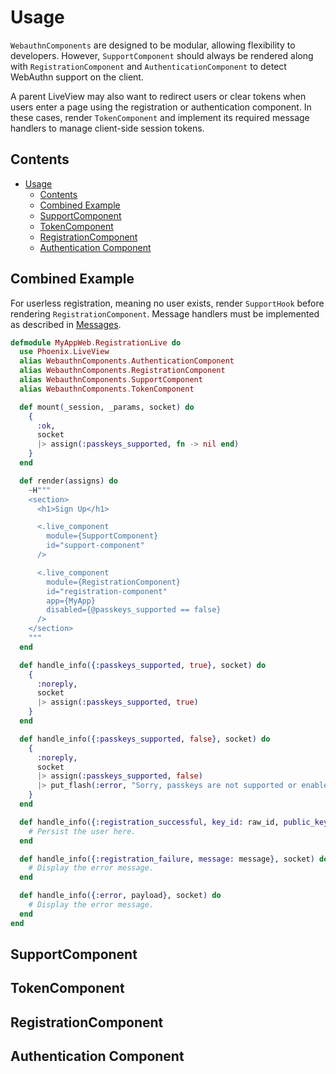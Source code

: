 # Usage

`WebauthnComponents` are designed to be modular, allowing flexibility to developers. However, `SupportComponent` should always be rendered along with `RegistrationComponent` and `AuthenticationComponent` to detect WebAuthn support on the client.

A parent LiveView may also want to redirect users or clear tokens when users enter a page using the registration or authentication component. In these cases, render `TokenComponent` and implement its required message handlers to manage client-side session tokens.

## Contents

- [Usage](#usage)
  - [Contents](#contents)
  - [Combined Example](#combined-example)
  - [SupportComponent](#supportcomponent)
  - [TokenComponent](#tokencomponent)
  - [RegistrationComponent](#registrationcomponent)
  - [Authentication Component](#authentication-component)

## Combined Example

  For userless registration, meaning no user exists, render `SupportHook` before rendering `RegistrationComponent`. Message handlers must be implemented as described in [Messages](#module-messages).

<!-- TODO: Render auth and token components, add handlers -->

```elixir
defmodule MyAppWeb.RegistrationLive do
  use Phoenix.LiveView
  alias WebauthnComponents.AuthenticationComponent
  alias WebauthnComponents.RegistrationComponent
  alias WebauthnComponents.SupportComponent
  alias WebauthnComponents.TokenComponent

  def mount(_session, _params, socket) do
    {
      :ok,
      socket
      |> assign(:passkeys_supported, fn -> nil end)
    }
  end

  def render(assigns) do
    ~H"""
    <section>
      <h1>Sign Up</h1>

      <.live_component
        module={SupportComponent}
        id="support-component"
      />

      <.live_component
        module={RegistrationComponent}
        id="registration-component"
        app={MyApp}
        disabled={@passkeys_supported == false}
      />
    </section>
    """
  end

  def handle_info({:passkeys_supported, true}, socket) do
    {
      :noreply,
      socket
      |> assign(:passkeys_supported, true)
    }
  end

  def handle_info({:passkeys_supported, false}, socket) do
    {
      :noreply,
      socket
      |> assign(:passkeys_supported, false)
      |> put_flash(:error, "Sorry, passkeys are not supported or enabled by this browser.")
    }
  end

  def handle_info({:registration_successful, key_id: raw_id, public_key: public_key, user_handle: user_handle}, socket) do
    # Persist the user here.
  end

  def handle_info({:registration_failure, message: message}, socket) do
    # Display the error message.
  end

  def handle_info({:error, payload}, socket) do
    # Display the error message.
  end
end
```

## SupportComponent

## TokenComponent

## RegistrationComponent

## Authentication Component
